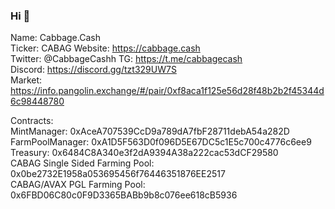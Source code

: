 ### Hi 👋

<!--
**cabbagecash/cabbagecash** is a ✨ _special_ ✨ repository because its `README.md` (this file) appears on your GitHub profile.

Here are some ideas to get you started:

- 🔭 I’m currently working on ...
- 🌱 I’m currently learning ...
- 👯 I’m looking to collaborate on ...
- 🤔 I’m looking for help with ...
- 💬 Ask me about ...
- 📫 How to reach me: ...
- 😄 Pronouns: ...
- ⚡ Fun fact: ...
-->
Name: Cabbage.Cash  
Ticker: CABAG
Website: https://cabbage.cash  
Twitter: @CabbageCashh
TG: https://t.me/cabbagecash  
Discord: https://discord.gg/tzt329UW7S  
Market: https://info.pangolin.exchange/#/pair/0xf8aca1f125e56d28f48b2b2f45344d6c98448780  

Contracts:  
MintManager: 0xAceA707539CcD9a789dA7fbF28711debA54a282D  
FarmPoolManager: 0xA1D5F563D0f096D5E67DC5c1E5c700c4776c6ee9  
Treasury: 0x6484C8A340e3f2dA9394A38a222cac53dCF29580  
CABAG Single Sided Farming Pool: 0x0be2732E1958a053695456f76446351876EE2517  
CABAG/AVAX PGL Farming Pool: 0x6FBD06C80c0F9D3365BABb9b8c076ee618cB5936  
